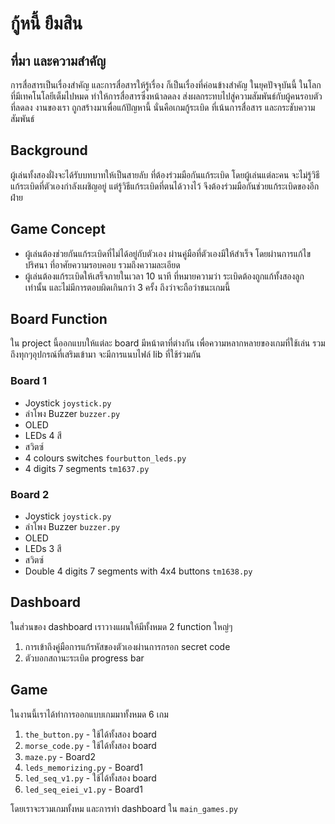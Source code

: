 # กู้หนี้ ยืมสิน

## ที่มา และความสำคัญ
การสื่อสารเป็นเรื่องสำคัญ และการสื่อสารให้รู้เรื่อง ก็เป็นเรื่องที่ค่อนข้างสำคัญ
ในยุคปัจจุบันนี้ ในโลกที่มีเทคโนโลยีเต็มไปหมด ทำให้การสื่อสารซึ่งหน้าลดลง ส่งผลกระทบไปสู่ความสัมพันธ์กับผู้คนรอบตัวที่ลดลง
งานของเรา ถูกสร้างมาเพื่อแก้ปัญหานี้ นั่นคือเกมกู้ระเบิด ที่เน้นการสื่อสาร และกระชับความสัมพันธ์ 

## Background
ผู้เล่นทั้งสองฝั่งจะได้รับบทบาทให้เป็นสายลับ ที่ต้องร่วมมือกันแก้ระเบิด โดยผู้เล่นแต่ละคน จะไม่รู้วิธีแก้ระเบิดที่ตัวเองกำลังเผชิญอยู่ แต่รู้วิธีแก้ระเบิดที่ตนได้วางไว้ จึงต้องร่วมมือกันช่วยแก้ระเบิดของอีกฝ่าย

## Game Concept
- ผู้เล่นต้องช่วยกันแก้ระเบิดที่ไม่ได้อยู่กับตัวเอง ผ่านคู่มือที่ตัวเองมีให้สำเร็จ โดยผ่านการแก้ไขปริศนา ที่อาศัยความรอบคอบ รวมถึงความละเอียด
- ผู้เล่นต้องแก้ระเบิดให้เสร็จภายในเวลา 10 นาที ที่หมายความว่า ระเบิดต้องถูกแก้ทั้งสองลูกเท่านั้น และไม่มีการตอบผิดเกินกว่า 3 ครั้ง ถึงว่าจะถือว่าชนะเกมนี้

## Board Function
ใน project นี้ออกแบบให้แต่ละ board มีหน้าตาที่ต่างกัน เพื่อความหลากหลายของเกมที่ใช้เล่น รวมถึงทุกๆอุปกรณ์ที่เสริมเข้ามา จะมีการแนบไฟล์ lib ที่ใช้ร่วมกัน

### Board 1 
- Joystick `joystick.py`
- ลำโพง Buzzer `buzzer.py`
- OLED 
- LEDs 4 สี
- สวิตซ์
- 4 colours switches `fourbutton_leds.py`
- 4 digits 7 segments `tm1637.py`

### Board 2
- Joystick `joystick.py`
- ลำโพง Buzzer `buzzer.py`
- OLED
- LEDs 3 สี
- สวิตซ์ 
- Double 4 digits 7 segments with 4x4 buttons `tm1638.py`

## Dashboard
ในส่วนของ dashboard เราวางแผนให้มีทั้งหมด 2 function ใหญ่ๆ
1. การเข้าถึงคู่มือการแก้รหัสของตัวเองผ่านการกรอก secret code
2. ตัวบอกสถานะระเบิด progress bar

## Game
ในงานนี้เราได้ทำการออกแบบเกมมาทั้งหมด 6 เกม
1. `the_button.py` - ใช้ได้ทั้งสอง board
2. `morse_code.py` - ใช้ได้ทั้งสอง board
3. `maze.py` - Board2
4. `leds_memorizing.py` - Board1
5. `led_seq_v1.py` - ใช้ได้ทั้งสอง board
6. `led_seq_eiei_v1.py` - Board1

โดยเราจะรวมเกมทั้งหม และการทำ dashboard ใน `main_games.py`

